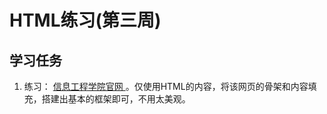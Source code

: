 # HTML练习(第三周)

## 学习任务

1. 练习： <a href="https://it.chd.edu.cn/" target="_blank"> 信息工程学院官网 </a> 。仅使用HTML的内容，将该网页的骨架和内容填充，搭建出基本的框架即可，不用太美观。

   


